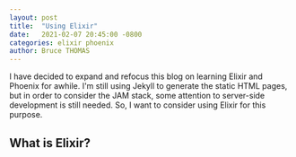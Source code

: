 ```yaml
---
layout: post
title:  "Using Elixir"
date:   2021-02-07 20:45:00 -0800
categories: elixir phoenix
author: Bruce THOMAS
---
```

I have decided to expand and refocus this blog on learning Elixir and Phoenix for awhile. I'm still using Jekyll to generate the static HTML pages, but in order to consider the JAM stack, some attention to server-side development is still needed. So, I want to consider using Elixir for this purpose.

## What is Elixir? ##
